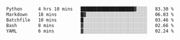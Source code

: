 <!--START_SECTION:waka-->

```txt
Python      4 hrs 10 mins   ████████████████████▓░░░░   83.30 %
Markdown    18 mins         █▓░░░░░░░░░░░░░░░░░░░░░░░   06.03 %
Batchfile   10 mins         █░░░░░░░░░░░░░░░░░░░░░░░░   03.46 %
Bash        8 mins          ▓░░░░░░░░░░░░░░░░░░░░░░░░   02.66 %
YAML        6 mins          ▓░░░░░░░░░░░░░░░░░░░░░░░░   02.24 %
```

<!--END_SECTION:waka-->

